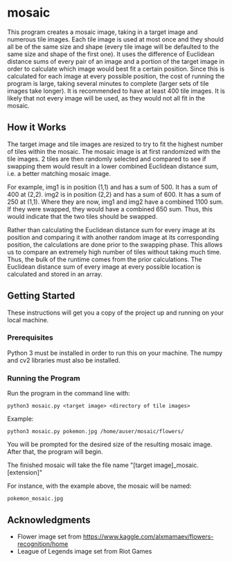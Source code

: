 # mosaic

This program creates a mosaic image, taking in a target image and numerous tile images. Each tile image is used at most once and they should all be of the same size and shape (every tile image will be defaulted to the same size and shape of the first one).
It uses the difference of Euclidean distance sums of every pair of an image and a portion of the target image in order to calculate which image would best fit a certain position. Since this is calculated for each image at every possible position, the cost of running the program is large, taking several minutes to complete (larger sets of tile images take longer). 
It is recommended to have at least 400 tile images. It is likely that not every image will be used, as they would not all fit in the mosaic.


## How it Works

The target image and tile images are resized to try to fit the highest number of tiles within the mosaic. 
The mosaic image is at first randomized with the tile images. 2 tiles are then randomly selected and compared to see if swapping them would result in a lower combined Euclidean distance sum, i.e. a better matching mosaic image.

For example, img1 is in position (1,1) and has a sum of 500. It has a sum of 400 at (2,2).
img2 is in position (2,2) and has a sum of 600. It has a sum of 250 at (1,1).
Where they are now, img1 and img2 have a combined 1100 sum. If they were swapped, they would have a combined 650 sum. Thus, this would indicate that the two tiles should be swapped.

Rather than calculating the Euclidean distance sum for every image at its position and comparing it with another random image at its corresponding position, the calculations are done prior to the swapping phase. This allows us to compare an extremely high number of tiles without taking much time. Thus, the bulk of the runtime comes from the prior calculations. The Euclidean distance sum of every image at every possible location is calculated and stored in an array.


## Getting Started

These instructions will get you a copy of the project up and running on your local machine.

### Prerequisites

Python 3 must be installed in order to run this on your machine. The numpy and cv2 libraries must also be installed.

### Running the Program

Run the program in the command line with:

```
python3 mosaic.py <target image> <directory of tile images>
```

Example:
```
python3 mosaic.py pokemon.jpg /home/auser/mosaic/flowers/
```

You will be prompted for the desired size of the resulting mosaic image. After that, the program will begin.

The finished mosaic will take the file name "[target image]_mosaic.[extension]"
  
For instance, with the example above, the mosaic will be named:
```
pokemon_mosaic.jpg
```

## Acknowledgments

* Flower image set from https://www.kaggle.com/alxmamaev/flowers-recognition/home
* League of Legends image set from Riot Games

